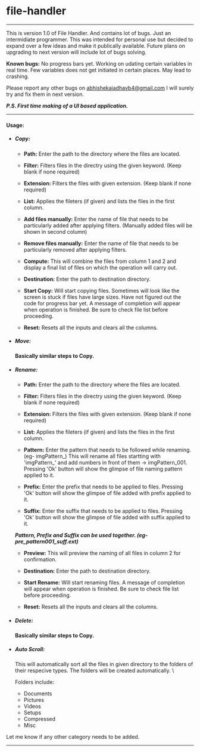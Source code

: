 # file-handler

---
This is version 1.0 of File Handler. And contains lot of bugs. Just an intermidiate programmer. This was intended for personal use but decided to expand over a few ideas and make it publically available. Future plans on upgrading to next version will include lot of bugs solving.

**Known bugs:** No progress bars yet. Working on udating certain variables in real time.
            Few variables does not get initiated in certain places. May lead to crashing.

Please report any other bugs on abhishekajadhavb4@gmail.com I will surely try and fix them in next version.

_**P.S. First time making of a UI based application.**_

---
#### Usage:
- ##### Copy:
    - **Path:** Enter the path to the directory where the files are located.

    - **Filter:** Filters files in the directry using the given keyword. (Keep blank if none required)

    - **Extension:** Filters the files with given extension. (Keep blank if none required)

    - **List:** Applies the fileters (if given) and lists the files in the first column.

    - **Add files manually:** Enter the name of file that needs to be particularly added after applying filters. (Manually added files will be shown in second column)

    - **Remove files manually:** Enter the name of file that needs to be particularly removed after applying filters.

    - **Compute:** This will combine the files from column 1 and 2 and display a final list of files on which the operation will carry out.

    - **Destination:** Enter the path to destination directory.

    - **Start Copy:** Will start copying files. Sometimes will look like the screen is stuck if files have large sizes. Have not figured out the code for progress bar yet. A message of completion will appear when operation is finished. Be sure to check file list before proceeding.

    - **Reset:** Resets all the inputs and clears all the columns.

- ##### Move:
    **Basically similar steps to Copy.**

- ##### Rename:
    - **Path:** Enter the path to the directory where the files are located.

    - **Filter:** Filters files in the directry using the given keyword. (Keep blank if none required)

    - **Extension:** Filters the files with given extension. (Keep blank if none required)

    - **List:** Applies the fileters (if given) and lists the files in the first column.

    - **Pattern:** Enter the pattern that needs to be followed while renaming. (eg- imgPattern_) This will rename all files startting with 'imgPattern_' and add numbers in front of them -> imgPattern_001. Pressing 'Ok' button will show the glimpse of file naming pattern applied to it.

    - **Prefix:** Enter the prefix that needs to be applied to files. Pressing 'Ok' button will show the glimpse of file added with prefix applied to it.

    - **Suffix:** Enter the suffix that needs to be applied to files. Pressing 'Ok' button will show the glimpse of file added with suffix applied to it.

    _**Pattern, Prefix and Suffix can be used together. (eg- pre_pattern001_suff.ext)**_

    - **Preview:** This will preview the naming of all files in column 2 for confirmation.

    - **Destination:** Enter the path to destination directory.

    - **Start Rename:** Will start renaming files. A message of completion will appear when operation is finished. Be sure to check file list before proceeding.

    - **Reset:** Resets all the inputs and clears all the columns.

- ##### Delete:
    **Basically similar steps to Copy.**

- ##### Auto Scroll:
    This will automatically sort all the files in given directory to the folders of their respecive types. The folders will be created automatically. \

    Folders include:
    - Documents
    - Pictures
    - Videos
    - Setups
    - Compressed
    - Misc

 Let me know if any other category needs to be added.

---